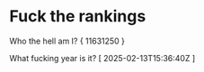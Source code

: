 # Fuck the rankings

Who the hell am I?
{ 11631250 }

What fucking year is it?
[ 2025-02-13T15:36:40Z ]
